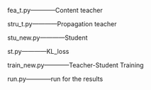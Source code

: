 fea_t.py————Content teacher 

stru_t.py————Propagation teacher 

stu_new.py————Student 

st.py————KL_loss 

train_new.py————Teacher-Student Training 

run.py————run for the results 
